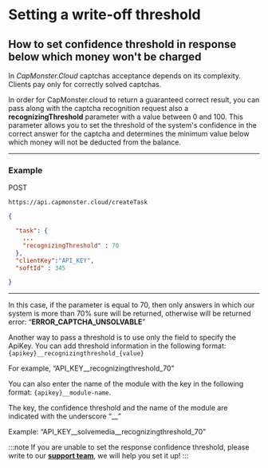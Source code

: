 ﻿---
sidebar_position: 6
---

# Setting a write-off threshold

## How to set confidence threshold in response below which money won't be charged

In *CapMonster.Cloud* captchas acceptance depends on its complexity. Clients pay only for correctly solved captchas.

In order for CapMonster.cloud to return a guaranteed correct result, you can pass along with the captcha recognition request also a **recognizingThreshold** parameter with a value between 0 and 100. This parameter allows you to set the threshold of the system's confidence in the correct answer for the captcha and determines the minimum value below which money will not be deducted from the balance. 

---

### Example

POST
```http
https://api.capmonster.cloud/createTask
 ```

```json
{

  "task": { 
    ...
    "recognizingThreshold" : 70
  },
  "clientKey":"API_KEY",
  "softId" : 345

}
```
---
In this case, if the parameter is equal to 70, then only answers in which our system is more than 70% sure will be returned, otherwise will be returned error: “**ERROR_CAPTCHA_UNSOLVABLE**”

Another way to pass a threshold is to use only the field to specify the ApiKey. You can add threshold information in the following format: `{apikey}__recognizingthreshold_{value}`

For example, “API_KEY\_\_recognizingthreshold\_70”

You can also enter the name of the module with the key in the following format: `{apikey}__module-name`.

The key, the confidence threshold and the name of the module are indicated with the underscore “\_\_”

Example: “API_KEY\_\_solvemedia\_\_recognizingthreshold\_70”

:::note
If you are unable to set the response confidence threshold, please write to our **[support team](https://helpdesk.zennolab.com/conversation/new)**, we will help you set it up!
:::

